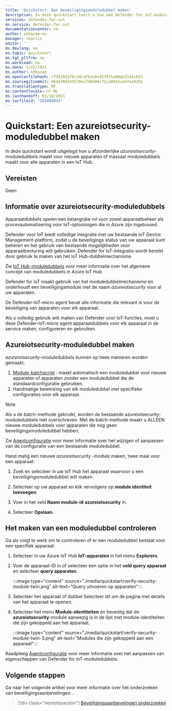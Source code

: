 ```yaml
---
title: 'Quickstart: Een beveiligingsmoduledubbel maken'
description: In deze quickstart leert u hoe een Defender for IoT-moduledubbel maakt voor gebruik met Azure Defender for IoT.
services: defender-for-iot
ms.service: defender-for-iot
documentationcenter: na
author: shhazam-ms
manager: rkarlin
editor: ''
ms.devlang: na
ms.topic: quickstart
ms.tgt_pltfrm: na
ms.workload: na
ms.date: 1/21/2021
ms.author: shhazam
ms.openlocfilehash: cfd5192a78c34caf5acbe4576f5a00ab314acb61
ms.sourcegitcommit: 4bda786435578ec7d6d94c72ca8642ce47ac628a
ms.translationtype: MT
ms.contentlocale: nl-NL
ms.lasthandoff: 03/16/2021
ms.locfileid: "103489893"
---
```

# <a name="quickstart-create-an-azureiotsecurity-module-twin"></a>Quickstart: Een azureiotsecurity-moduledubbel maken

In deze quickstart wordt uitgelegd hoe u afzonderlijke _azureiotsecurity_-moduledubbels maakt voor nieuwe apparaten of massaal moduledubbels maakt voor alle apparaten in een IoT Hub.

## <a name="prerequisites"></a>Vereisten

Geen

## <a name="understanding-azureiotsecurity-module-twins"></a>Informatie over azureiotsecurity-moduledubbels

Apparaatdubbels spelen een belangrijke rol voor zowel apparaatbeheer als procesautomatisering voor IoT-oplossingen die in Azure zijn ingebouwd.

Defender voor IoT biedt volledige integratie met uw bestaande IoT Device Management-platform, zodat u de beveiligings status van uw apparaat kunt beheren en het gebruik van bestaande mogelijkheden voor apparaatbesturing wilt gebruiken.
Defender for IoT-integratie wordt bereikt door gebruik te maken van het IoT Hub-dubbelmechanisme.

Zie [IoT Hub-moduledubbels](../iot-hub/iot-hub-devguide-module-twins.md) voor meer informatie over het algemene concept van moduledubbels in Azure IoT Hub.

Defender for IoT maakt gebruik van het moduledubbelmechanisme en onderhoudt een beveiligingsmodule met de naam _azureiotsecurity_ voor al uw apparaten.

De Defender-IoT-micro agent bevat alle informatie die relevant is voor de beveiliging van apparaten voor elk apparaat.

Als u volledig gebruik wilt maken van Defender voor IoT-functies, moet u deze Defender-IoT-micro agent apparaatdubbels voor elk apparaat in de service maken, configureren en gebruiken.

## <a name="create-azureiotsecurity-module-twin"></a>Azureiotsecurity-moduledubbel maken

_azureiotsecurity_-moduledubbels kunnen op twee manieren worden gemaakt:

1. [Module-batchscript](https://aka.ms/iot-security-github-create-module) : maakt automatisch een moduledubbel voor nieuwe apparaten of apparaten zonder een moduledubbel die de standaardconfiguratie gebruiken.
1. Handmatige bewerking van elk moduledubbel met specifieke configuraties voor elk apparaat.

>[!NOTE]
> Als u de batch-methode gebruikt, worden de bestaande azureiotsecurity-moduledubbels niet overschreven. Met de batch-methode maakt u ALLEEN nieuwe moduledubbels voor apparaten die nog geen beveiligingsmoduledubbel hebben.

Zie [Agentconfiguratie](how-to-agent-configuration.md) voor meer informatie over het wijzigen of aanpassen van de configuratie van een bestaande moduledubbel.

Hand matig een nieuwe _azureiotsecurity_ -module maken, twee maal voor een apparaat:

1. Zoek en selecteer in uw IoT Hub het apparaat waarvoor u een beveiligingsmoduledubbel wilt maken.

1. Selecteer op uw apparaat en klik vervolgens op **module identiteit toevoegen**.

1. Voer in het veld **Naam module-id** **azureiotsecurity** in.

1. Selecteer **Opslaan**.

## <a name="verify-creation-of-a-module-twin"></a>Het maken van een moduledubbel controleren

Ga als volgt te werk om te controleren of er een moduledubbel bestaat voor een specifiek apparaat:

1. Selecteer in uw Azure IoT Hub **IoT-apparaten** in het menu **Explorers**.

1. Voer de apparaat-ID in of selecteer een optie in het **veld query apparaat** en selecteer **query apparaten**.

    :::image type="content" source="./media/quickstart/verify-security-module-twin.png" alt-text="Query uitvoeren op apparaten":::

1. Selecteer het apparaat of dubbel Selecteer dit om de pagina met details van het apparaat te openen.

1. Selecteer het menu **Module-identiteiten** en bevestig dat de **azureiotsecurity**-module aanwezig is in de lijst met module-identiteiten die zijn gekoppeld aan het apparaat.

    :::image type="content" source="./media/quickstart/verify-security-module-twin-3.png" alt-text="Modules die zijn gekoppeld aan een apparaat":::

Raadpleeg [Agentconfiguratie](how-to-agent-configuration.md) voor meer informatie over het aanpassen van eigenschappen van Defender for IoT-moduledubbels.

## <a name="next-steps"></a>Volgende stappen

Ga naar het volgende artikel voor meer informatie over het onderzoeken van beveiligingsaanbevelingen...

> [!div class="nextstepaction"]
> [Beveiligingsaanbevelingen onderzoeken](quickstart-investigate-security-recommendations.md)
